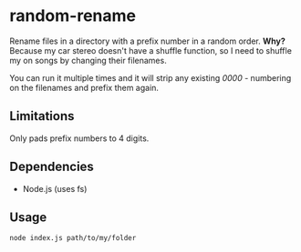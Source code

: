# random-rename
Rename files in a directory with a prefix number in a random order.  **Why?** Because my car stereo doesn't have a shuffle function, so I need to shuffle my on songs by changing their filenames.

You can run it multiple times and it will strip any existing *0000 -* numbering on the filenames and prefix them again.

## Limitations
Only pads prefix numbers to 4 digits.

## Dependencies
* Node.js (uses fs)

## Usage
```bash
node index.js path/to/my/folder
```